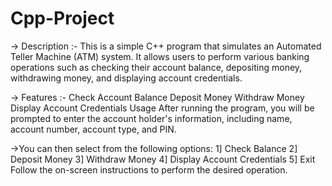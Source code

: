 # Cpp-Project

-> Description :-
This is a simple C++ program that simulates an Automated Teller Machine (ATM) system. It allows users to perform various banking operations such as checking their account balance, depositing money, withdrawing money, and displaying account credentials.

-> Features :-
Check Account Balance
Deposit Money
Withdraw Money
Display Account Credentials
Usage
After running the program, you will be prompted to enter the account holder's information, including name, account number, account type, and PIN.

->You can then select from the following options:
1] Check Balance
2] Deposit Money
3] Withdraw Money
4] Display Account Credentials
5] Exit
Follow the on-screen instructions to perform the desired operation.
